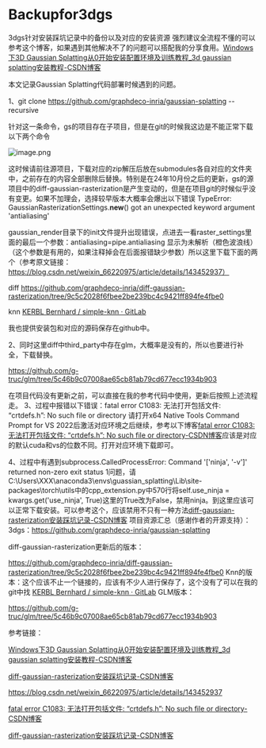 # Backupfor3dgs
3dgs针对安装踩坑记录中的备份以及对应的安装资源
强烈建议全流程不懂的可以参考这个博客，如果遇到其他解决不了的问题可以搭配我的分享食用。[Windows下3D Gaussian Splatting从0开始安装配置环境及训练教程_3d gaussian splatting安装教程-CSDN博客](https://blog.csdn.net/weixin_64588173/article/details/138140240)

本文记录Gaussian Splatting代码部署时候遇到的问题。

1、git clone https://github.com/graphdeco-inria/gaussian-splatting --recursive

针对这一条命令，gs的项目存在子项目，但是在git的时候我这边是不能正常下载 以下两个命令

![image.png](attachment:f85a4052-12e2-4a8a-80f4-12099d935dd6:image.png)

这时候请前往源项目，下载对应的zip解压后放在submodules各自对应的文件夹中，之前存在的内容全部删除后替换。特别是在24年10月份之后的更新，gs的源项目中的diff-gaussian-rasterization是产生变动的，但是在项目git的时候似乎没有变更。如果不加理会，选择较早版本大概率会爆出以下错误
TypeError: GaussianRasterizationSettings.**new**() got an unexpected keyword argument 'antialiasing'

gaussian_render目录下的init文件提升出现错误，点进去一看raster_settings里面的最后一个参数：antialiasing=pipe.antialiasing 显示为未解析（橙色波浪线）（这个参数是有用的，如果注释掉会在后面报错缺少参数）所以这里下载下面的两个（参考原文链接：https://blog.csdn.net/weixin_66220975/article/details/143452937）

diff https://github.com/graphdeco-inria/diff-gaussian-rasterization/tree/9c5c2028f6fbee2be239bc4c9421ff894fe4fbe0

knn [KERBL Bernhard / simple-knn · GitLab](https://gitlab.inria.fr/bkerbl/simple-knn)

我也提供安装包和对应的源码保存在github中。

2、同时这里diff中third_party中存在glm，大概率是没有的，所以也要进行补全，下载替换。

https://github.com/g-truc/glm/tree/5c46b9c07008ae65cb81ab79cd677ecc1934b903

在项目代码没有更新之前，可以直接在我的参考代码中使用，更新后按照上述流程走。
3、过程中报错以下错误：fatal error C1083: 无法打开包括文件: “crtdefs.h”: No such file or directory
请打开x64 Native Tools Command Prompt for VS 2022后激活对应环境之后继续，参考以下博客[fatal error C1083: 无法打开包括文件: “crtdefs.h”: No such file or directory-CSDN博客](https://blog.csdn.net/m0_73958841/article/details/143237706)应该是对应的默认cuda和vs的位数不同。打开对应环境下载即可。

4、过程中有遇到subprocess.CalledProcessError: Command '['ninja', '-v']' returned non-zero exit status 1问题，请C:\Users\XXX\anaconda3\envs\guassian_splatting\Lib\site-packages\torch\utils中的cpp_extension.py中570行将self.use_ninja = kwargs.get('use_ninja', True)这里的True改为False，禁用ninja。到这里应该可以正常下载安装。可以参考这个，应该禁用不只有一种方法[diff-gaussian-rasterization安装踩坑记录-CSDN博客](https://blog.csdn.net/m0_72395250/article/details/148896000)
项目资源汇总（感谢作者的开源支持）：
3dgs：https://github.com/graphdeco-inria/gaussian-splatting

diff-gaussian-rasterization更新后的版本：

 https://github.com/graphdeco-inria/diff-gaussian-rasterization/tree/9c5c2028f6fbee2be239bc4c9421ff894fe4fbe0
Knn的版本：这个应该不止一个链接的，应该有不少人进行保存了，这个没有了可以在我的git中找
 [KERBL Bernhard / simple-knn · GitLab](https://gitlab.inria.fr/bkerbl/simple-knn)
GLM版本：

https://github.com/g-truc/glm/tree/5c46b9c07008ae65cb81ab79cd677ecc1934b903

参考链接：

[Windows下3D Gaussian Splatting从0开始安装配置环境及训练教程_3d gaussian splatting安装教程-CSDN博客](https://blog.csdn.net/weixin_64588173/article/details/138140240)

[diff-gaussian-rasterization安装踩坑记录-CSDN博客](https://blog.csdn.net/m0_72395250/article/details/148896000)

https://blog.csdn.net/weixin_66220975/article/details/143452937

[fatal error C1083: 无法打开包括文件: “crtdefs.h”: No such file or directory-CSDN博客](https://blog.csdn.net/m0_73958841/article/details/143237706)

[diff-gaussian-rasterization安装踩坑记录-CSDN博客](https://blog.csdn.net/m0_72395250/article/details/148896000)
